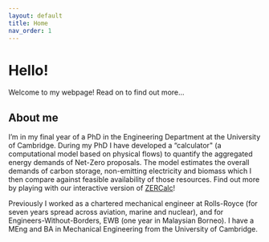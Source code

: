 ```yaml
---
layout: default
title: Home
nav_order: 1
---
```


# <!-- [Home](index.md)  | [CV](CV_JH.pdf) | [Contact me](contacts.md) -->

# Hello!

Welcome to my webpage! Read on to find out more...

## About me

I’m in my final year of a PhD in the Engineering Department at the University of Cambridge. During my PhD I have developed a “calculator" (a computational model based on physical flows) to quantify the aggregated energy demands of Net-Zero proposals. The model estimates the overall demands of carbon storage, non-emitting electricity and biomass which I then compare against feasible availability of those resources. Find out more by playing with our interactive version of [ZERCalc](https://zercalc.web.app/)!

Previously I worked as a chartered mechanical engineer at Rolls-Royce (for seven years spread across aviation, marine and nuclear), and for Engineers-Without-Borders, EWB (one year in Malaysian Borneo). I have a MEng and BA in Mechanical Engineering from the University of Cambridge.
